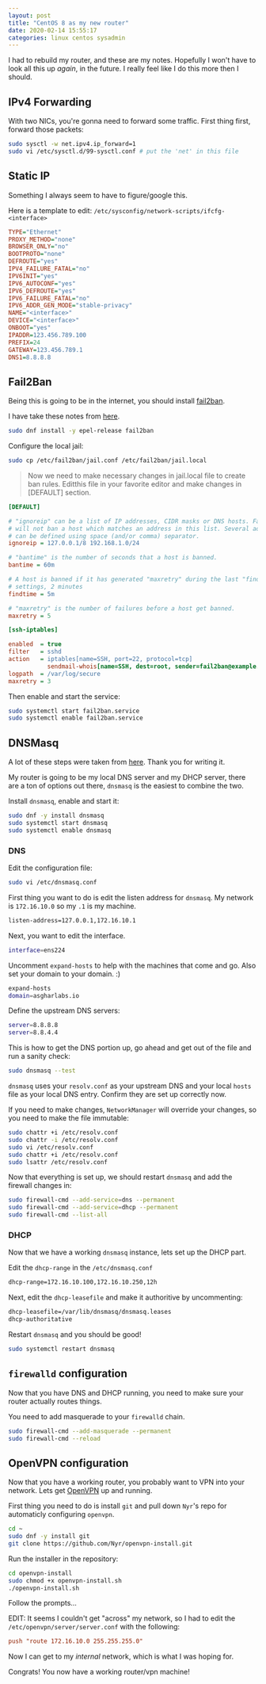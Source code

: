 ```yaml
---
layout: post
title: "CentOS 8 as my new router"
date: 2020-02-14 15:55:17
categories: linux centos sysadmin
---
```


I had to rebuild my router, and these are my notes. Hopefully I
won't have to look all this up _again_, in the future. I really
feel like I do this more then I should.

## IPv4 Forwarding

With two NICs, you're gonna need to forward some traffic. First
thing first, forward those packets:

```bash
sudo sysctl -w net.ipv4.ip_forward=1
sudo vi /etc/sysctl.d/99-sysctl.conf # put the 'net' in this file
```

## Static IP

Something I always seem to have to figure/google this.

Here is a template to edit: `/etc/sysconfig/network-scripts/ifcfg-<interface>`

```ini
TYPE="Ethernet"
PROXY_METHOD="none"
BROWSER_ONLY="no"
BOOTPROTO="none"
DEFROUTE="yes"
IPV4_FAILURE_FATAL="no"
IPV6INIT="yes"
IPV6_AUTOCONF="yes"
IPV6_DEFROUTE="yes"
IPV6_FAILURE_FATAL="no"
IPV6_ADDR_GEN_MODE="stable-privacy"
NAME="<interface>"
DEVICE="<interface>"
ONBOOT="yes"
IPADDR=123.456.789.100
PREFIX=24
GATEWAY=123.456.789.1
DNS1=8.8.8.8
```

## Fail2Ban

Being this is going to be in the internet, you should install [fail2ban](https://www.fail2ban.org/wiki/index.php/Main_Page).

I have take these notes from [here](https://tecadmin.net/install-fail2ban-centos8/).

```bash
sudo dnf install -y epel-release fail2ban
```

Configure the local jail:

```bash
sudo cp /etc/fail2ban/jail.conf /etc/fail2ban/jail.local
```

> Now we need to make necessary changes in jail.local file to create ban rules. Editthis file in your favorite editor and make changes in [DEFAULT] section.

```ini
[DEFAULT]

# "ignoreip" can be a list of IP addresses, CIDR masks or DNS hosts. Fail2ban
# will not ban a host which matches an address in this list. Several addresses
# can be defined using space (and/or comma) separator.
ignoreip = 127.0.0.1/8 192.168.1.0/24

# "bantime" is the number of seconds that a host is banned.
bantime = 60m

# A host is banned if it has generated "maxretry" during the last "findtime" seconds. as per below
# settings, 2 minutes
findtime = 5m

# "maxretry" is the number of failures before a host get banned.
maxretry = 5

[ssh-iptables]

enabled  = true
filter   = sshd
action   = iptables[name=SSH, port=22, protocol=tcp]
           sendmail-whois[name=SSH, dest=root, sender=fail2ban@example.com, sendername="Fail2Ban"]
logpath  = /var/log/secure
maxretry = 3
```

Then enable and start the service:

```bash
sudo systemctl start fail2ban.service
sudo systemctl enable fail2ban.service
```

## DNSMasq

A lot of these steps were taken from [here](https://www.tecmint.com/setup-a-dns-dhcp-server-using-dnsmasq-on-centos-rhel/). Thank you for writing it.

My router is going to be my local DNS server and my DHCP server,
there are a ton of options out there, `dnsmasq` is the easiest
to combine the two.

Install `dnsmasq`, enable and start it:

```bash
sudo dnf -y install dnsmasq
sudo systemctl start dnsmasq
sudo systemctl enable dnsmasq
```

### DNS

Edit the configuration file:

```bash
sudo vi /etc/dnsmasq.conf
```

First thing you want to do is edit the listen address for
`dnsmasq`. My network is `172.16.10.0` so my `.1` is my
machine.

```bash
listen-address=127.0.0.1,172.16.10.1
```

Next, you want to edit the interface.

```bash
interface=ens224
```

Uncomment `expand-hosts` to help with the machines that
come and go. Also set your domain to your domain. :)

```bash
expand-hosts
domain=asgharlabs.io
```

Define the upstream DNS servers:

```bash
server=8.8.8.8
server=8.8.4.4
```

This is how to get the DNS portion up, go ahead and get out
of the file and run a sanity check:

```bash
sudo dnsmasq --test
```

`dnsmasq` uses your `resolv.conf` as your upstream DNS and your
local `hosts` file as your local DNS entry. Confirm they are set
up correctly now.

If you need to make changes, `NetworkManager` will override your
changes, so you need to make the file immutable:

```bash
sudo chattr +i /etc/resolv.conf
sudo chattr -i /etc/resolv.conf
sudo vi /etc/resolv.conf
sudo chattr +i /etc/resolv.conf
sudo lsattr /etc/resolv.conf
```

Now that everything is set up, we should restart `dnsmasq` and add
the firewall changes in:

```bash
sudo firewall-cmd --add-service=dns --permanent
sudo firewall-cmd --add-service=dhcp --permanent
sudo firewall-cmd --list-all
```

### DHCP

Now that we have a working `dnsmasq` instance, lets set up the DHCP part.

Edit the `dhcp-range` in the `/etc/dnsmasq.conf`

```bash
dhcp-range=172.16.10.100,172.16.10.250,12h
```

Next, edit the `dhcp-leasefile` and make it authoritive by uncommenting:

```bash
dhcp-leasefile=/var/lib/dnsmasq/dnsmasq.leases
dhcp-authoritative
```

Restart `dnsmasq` and you should be good!

```bash
sudo systemctl restart dnsmasq
```

## `firewalld` configuration

Now that you have DNS and DHCP running, you need to make sure
your router actually routes things.

You need to add masquerade to your `firewalld` chain.

```bash
sudo firewall-cmd --add-masquerade --permanent
sudo firewall-cmd --reload
```

## OpenVPN configuration

Now that you have a working router, you probably want to VPN
into your network. Lets get [OpenVPN](https://www.openvpn.org) up and running.

First thing you need to do is install `git` and pull down `Nyr`'s repo
for automaticly configuring `openvpn`.

```bash
cd ~
sudo dnf -y install git
git clone https://github.com/Nyr/openvpn-install.git
```

Run the installer in the repository:

```bash
cd openvpn-install
sudo chmod +x openvpn-install.sh
./openvpn-install.sh
```

Follow the prompts...

EDIT: It seems I couldn't get "across" my network, so I had to edit the `/etc/openvpn/server/server.conf`
with the following:

```ini
push "route 172.16.10.0 255.255.255.0"
```

Now I can get to my *internal* network, which is what I was hoping for.

Congrats! You now have a working router/vpn machine!
